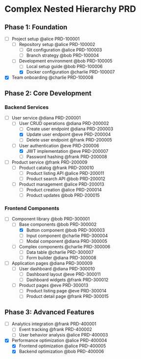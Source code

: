 # Complex Nested Hierarchy PRD

## Phase 1: Foundation

- [ ] Project setup @alice PRD-100001
  - [ ] Repository setup @alice PRD-100002
    - [ ] Git configuration @alice PRD-100003
    - [ ] Branch strategy @bob PRD-100004
  - [ ] Development environment @bob PRD-100005
    - [ ] Local setup guide @bob PRD-100006
    - [x] Docker configuration @charlie PRD-100007
- [x] Team onboarding @charlie PRD-100008

## Phase 2: Core Development

### Backend Services

- [ ] User service @diana PRD-200001
  - [ ] User CRUD operations @diana PRD-200002
    - [ ] Create user endpoint @diana PRD-200003
    - [x] Update user endpoint @eve PRD-200004
    - [ ] Delete user endpoint @frank PRD-200005
  - [ ] User authentication @eve PRD-200006
    - [x] JWT implementation @eve PRD-200007
    - [ ] Password hashing @frank PRD-200008
- [ ] Product service @frank PRD-200009
  - [ ] Product catalog @frank PRD-200010
    - [ ] Product listing API @alice PRD-200011
    - [ ] Product search API @bob PRD-200012
  - [ ] Product management @alice PRD-200013
    - [ ] Product creation @alice PRD-200014
    - [ ] Product updates @bob PRD-200015

### Frontend Components

- [ ] Component library @bob PRD-300001
  - [ ] Base components @bob PRD-300002
    - [x] Button component @bob PRD-300003
    - [ ] Input component @charlie PRD-300004
    - [ ] Modal component @diana PRD-300005
  - [ ] Complex components @charlie PRD-300006
    - [ ] Data table @charlie PRD-300007
    - [ ] Form builder @diana PRD-300008
- [ ] Application pages @diana PRD-300009
  - [ ] User dashboard @diana PRD-300010
    - [ ] Dashboard layout @eve PRD-300011
    - [ ] Dashboard widgets @frank PRD-300012
  - [ ] Product pages @eve PRD-300013
    - [ ] Product listing page @eve PRD-300014
    - [ ] Product detail page @frank PRD-300015

## Phase 3: Advanced Features

- [ ] Analytics integration @frank PRD-400001
  - [ ] Event tracking @frank PRD-400002
  - [ ] User behavior analysis @alice PRD-400003
- [x] Performance optimization @alice PRD-400004
  - [x] Frontend optimization @alice PRD-400005
  - [x] Backend optimization @bob PRD-400006
